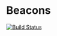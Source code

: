 Beacons
=======
[![Build Status](https://travis-ci.org/cvra/beacons.png)](https://travis-ci.org/cvra/beacons)

